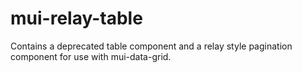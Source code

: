 # mui-relay-table

Contains a deprecated table component and a relay style pagination component for use with mui-data-grid.
